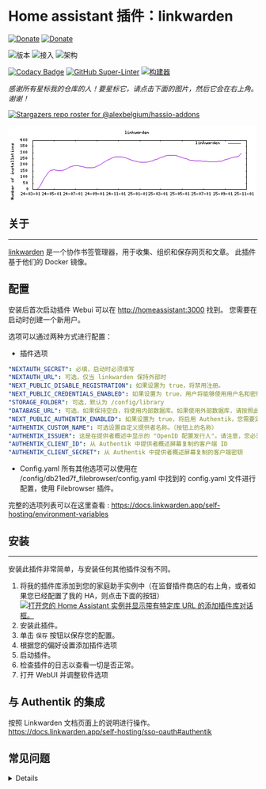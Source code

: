 # Home assistant 插件：linkwarden

[![Donate][donation-badge]](https://www.buymeacoffee.com/alexbelgium)
[![Donate][paypal-badge]](https://www.paypal.com/donate/?hosted_button_id=DZFULJZTP3UQA)

![版本](https://img.shields.io/badge/dynamic/json?label=Version&query=%24.version&url=https%3A%2F%2Fraw.githubusercontent.com%2Falexbelgium%2Fhassio-addons%2Fmaster%2Flinkwarden%2Fconfig.json)
![接入](https://img.shields.io/badge/dynamic/json?label=Ingress&query=%24.ingress&url=https%3A%2F%2Fraw.githubusercontent.com%2Falexbelgium%2Fhassio-addons%2Fmaster%2Flinkwarden%2Fconfig.json)
![架构](https://img.shields.io/badge/dynamic/json?color=success&label=Arch&query=%24.arch&url=https%3A%2F%2Fraw.githubusercontent.com%2Falexbelgium%2Fhassio-addons%2Fmaster%2Flinkwarden%2Fconfig.json)

[![Codacy Badge](https://app.codacy.com/project/badge/Grade/9c6cf10bdbba45ecb202d7f579b5be0e)](https://www.codacy.com/gh/alexbelgium/hassio-addons/dashboard?utm_source=github.com&utm_medium=referral&utm_content=alexbelgium/hassio-addons&utm_campaign=Badge_Grade)
[![GitHub Super-Linter](https://img.shields.io/github/actions/workflow/status/alexbelgium/hassio-addons/weekly-supelinter.yaml?label=Lint%20code%20base)](https://github.com/alexbelgium/hassio-addons/actions/workflows/weekly-supelinter.yaml)
[![构建器](https://img.shields.io/github/actions/workflow/status/alexbelgium/hassio-addons/onpush_builder.yaml?label=Builder)](https://github.com/alexbelgium/hassio-addons/actions/workflows/onpush_builder.yaml)

[donation-badge]: https://img.shields.io/badge/Buy%20me%20a%20coffee%20(no%20paypal)-%23d32f2f?logo=buy-me-a-coffee&style=flat&logoColor=white
[paypal-badge]: https://img.shields.io/badge/Buy%20me%20a%20coffee%20with%20Paypal-0070BA?logo=paypal&style=flat&logoColor=white

_感谢所有星标我的仓库的人！要星标它，请点击下面的图片，然后它会在右上角。谢谢！_

[![Stargazers repo roster for @alexbelgium/hassio-addons](https://raw.githubusercontent.com/alexbelgium/hassio-addons/master/.github/stars2.svg)](https://github.com/alexbelgium/hassio-addons/stargazers)

![下载演变](https://raw.githubusercontent.com/alexbelgium/hassio-addons/master/linkwarden/stats.png)

## 关于

---

[linkwarden](https://linkwarden.app/) 是一个协作书签管理器，用于收集、组织和保存网页和文章。
此插件基于他们的 Docker 镜像。

## 配置

安装后首次启动插件
Webui 可以在 <http://homeassistant:3000> 找到。
您需要在启动时创建一个新用户。

选项可以通过两种方式进行配置：

- 插件选项

```yaml
"NEXTAUTH_SECRET": 必填，启动时必须填写
"NEXTAUTH_URL": 可选，仅当 linkwarden 保持外部时
"NEXT_PUBLIC_DISABLE_REGISTRATION": 如果设置为 true，将禁用注册。
"NEXT_PUBLIC_CREDENTIALS_ENABLED": 如果设置为 true，用户将能够使用用户名和密码登录。
"STORAGE_FOLDER": 可选，默认为 /config/library
"DATABASE_URL": 可选，如果保持空白，将使用内部数据库。如果使用外部数据库，请按照此设计修改 postgresql://postgres:homeassistant@localhost:5432/linkwarden
"NEXT_PUBLIC_AUTHENTIK_ENABLED": 如果设置为 true，将启用 Authentik，您需要定义以下变量。
"AUTHENTIK_CUSTOM_NAME": 可选设置自定义提供者名称。（按钮上的名称）
"AUTHENTIK_ISSUER": 这是在提供者概述中显示的 "OpenID 配置发行人"。请注意，您必须删除 URL 末尾的 "/"。应形如：`https://authentik.my-doma.in/application/o/linkwarden`
"AUTHENTIK_CLIENT_ID": 从 Authentik 中提供者概述屏幕复制的客户端 ID
"AUTHENTIK_CLIENT_SECRET": 从 Authentik 中提供者概述屏幕复制的客户端密钥
```

- Config.yaml
所有其他选项可以使用在 /config/db21ed7f_filebrowser/config.yaml 中找到的 config.yaml 文件进行配置，使用 Filebrowser 插件。

完整的选项列表可以在这里查看 : https://docs.linkwarden.app/self-hosting/environment-variables

## 安装

---

安装此插件非常简单，与安装任何其他插件没有不同。

1. 将我的插件库添加到您的家庭助手实例中（在监督插件商店的右上角，或者如果您已经配置了我的 HA，则点击下面的按钮）
   [![打开您的 Home Assistant 实例并显示带有特定库 URL 的添加插件库对话框。](https://my.home-assistant.io/badges/supervisor_add_addon_repository.svg)](https://my.home-assistant.io/redirect/supervisor_add_addon_repository/?repository_url=https%3A%2F%2Fgithub.com%2Falexbelgium%2Fhassio-addons)
1. 安装此插件。
1. 单击 `保存` 按钮以保存您的配置。
1. 根据您的偏好设置添加插件选项
1. 启动插件。
1. 检查插件的日志以查看一切是否正常。
1. 打开 WebUI 并调整软件选项

## 与 Authentik 的集成

按照 Linkwarden 文档页面上的说明进行操作。 https://docs.linkwarden.app/self-hosting/sso-oauth#authentik

## 常见问题

<details>
 

## 支持

在 GitHub 上创建一个问题，或在 [家庭助手主题](https://community.home-assistant.io/t/home-assistant-addon-linkwarden/279247) 上询问

---

![插图](https://raw.githubusercontent.com/alexbelgium/hassio-addons/master/linkwarden/illustration.png)